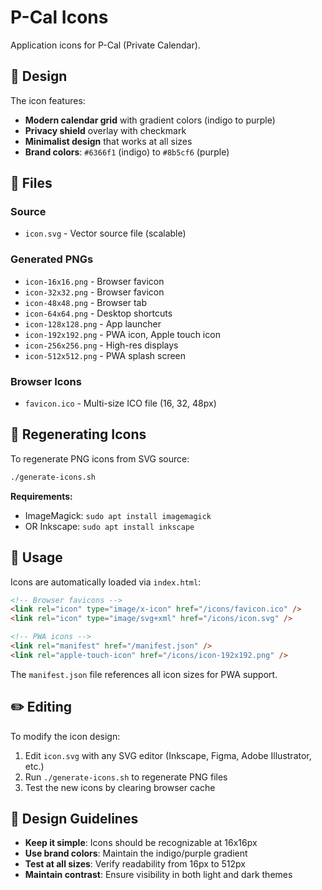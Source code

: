 # P-Cal Icons

Application icons for P-Cal (Private Calendar).

## 🎨 Design

The icon features:
- **Modern calendar grid** with gradient colors (indigo to purple)
- **Privacy shield** overlay with checkmark
- **Minimalist design** that works at all sizes
- **Brand colors**: `#6366f1` (indigo) to `#8b5cf6` (purple)

## 📁 Files

### Source
- `icon.svg` - Vector source file (scalable)

### Generated PNGs
- `icon-16x16.png` - Browser favicon
- `icon-32x32.png` - Browser favicon
- `icon-48x48.png` - Browser tab
- `icon-64x64.png` - Desktop shortcuts
- `icon-128x128.png` - App launcher
- `icon-192x192.png` - PWA icon, Apple touch icon
- `icon-256x256.png` - High-res displays
- `icon-512x512.png` - PWA splash screen

### Browser Icons
- `favicon.ico` - Multi-size ICO file (16, 32, 48px)

## 🔄 Regenerating Icons

To regenerate PNG icons from SVG source:

```bash
./generate-icons.sh
```

**Requirements:**
- ImageMagick: `sudo apt install imagemagick`
- OR Inkscape: `sudo apt install inkscape`

## 🚀 Usage

Icons are automatically loaded via `index.html`:

```html
<!-- Browser favicons -->
<link rel="icon" type="image/x-icon" href="/icons/favicon.ico" />
<link rel="icon" type="image/svg+xml" href="/icons/icon.svg" />

<!-- PWA icons -->
<link rel="manifest" href="/manifest.json" />
<link rel="apple-touch-icon" href="/icons/icon-192x192.png" />
```

The `manifest.json` file references all icon sizes for PWA support.

## ✏️ Editing

To modify the icon design:

1. Edit `icon.svg` with any SVG editor (Inkscape, Figma, Adobe Illustrator, etc.)
2. Run `./generate-icons.sh` to regenerate PNG files
3. Test the new icons by clearing browser cache

## 🎯 Design Guidelines

- **Keep it simple**: Icons should be recognizable at 16x16px
- **Use brand colors**: Maintain the indigo/purple gradient
- **Test at all sizes**: Verify readability from 16px to 512px
- **Maintain contrast**: Ensure visibility in both light and dark themes